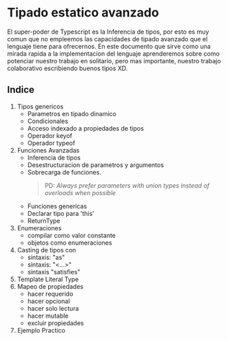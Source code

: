 # Tipado estatico avanzado

El super-poder de Typescript es la Inferencia de tipos, por esto es muy comun que no empleemos las capacidades de tipado avanzado que el lenguaje tiene para ofrecernos. En este documento que sirve como una mirada rapida a la implementacion del lenguaje aprenderemos sobre como potenciar nuestro trabajo en solitario, pero mas importante, nuestro trabajo colaborativo escribiendo buenos tipos XD.

## Indice

1. Tipos genericos
   - Parametros en tipado dinamico
   - Condicionales
   - Acceso indexado a propiedades de tipos
   - Operador keyof
   - Operador typeof
2. Funciones Avanzadas
   - Inferencia de tipos
   - Desestructuracion de parametros y argumentos
   - Sobrecarga de funciones.
     > PD: _Always prefer parameters with union types instead of overloads when possible_
   - Funciones genericas
   - Declarar tipo para 'this'
   - ReturnType
3. Enumeraciones
   - compilar como valor constante
   - objetos como enumeraciones
4. Casting de tipos con
   - sintaxis: "as"
   - sintaxis: "<...>"
   - sintaxis "satisfies"
5. Template Literal Type
6. Mapeo de propiedades
   - hacer requerido
   - hacer opcional
   - hacer solo lectura
   - hacer mutable
   - excluir propiedades
7. Ejemplo Practico
